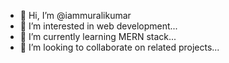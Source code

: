 - 👋 Hi, I’m @iammuralikumar
- 👀 I’m interested in web development...
- 🌱 I’m currently learning MERN stack...
- 💞️ I’m looking to collaborate on related projects...


<!---
iammuralikumar/iammuralikumar is a ✨ special ✨ repository because its `README.md` (this file) appears on your GitHub profile.
You can click the Preview link to take a look at your changes.
- 📫 How to reach me ...
--->
